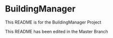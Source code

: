 # BuildingManager
This README is for the BuildingManager Project

This README has been edited in the Master Branch
